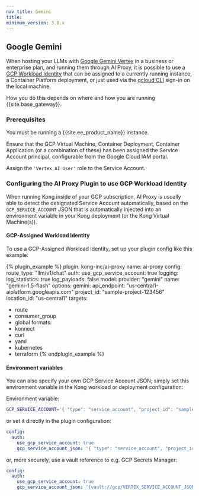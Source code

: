 ```yaml
---
nav_title: Gemini
title: 
minimum_version: 3.8.x
---
```


## Google Gemini

When hosting your LLMs with [Google Gemini Vertex](https://cloud.google.com/vertex-ai?hl=en) in a business or enterprise plan, and running them through AI Proxy,
it is possible to use a [GCP Workload Identity](https://cloud.google.com/iam/docs/workload-identity-federation) that can be assigned to a currently running instance,
a Container Platform deployment, or just used via the [gcloud CLI](https://cloud.google.com/sdk/gcloud) sign-in on the local machine.

How you do this depends on where and how you are running {{site.base_gateway}}.

### Prerequisites

You must be running a {{site.ee_product_name}} instance.

Ensure that the GCP Virtual Machine, Container Deployment, Container Application (or a combination of these) has been assigned the Service Account principal,
configurable from the Google Cloud IAM portal.

Assign the `'Vertex AI User'` role to the Service Account.

### Configuring the AI Proxy Plugin to use GCP Workload Identity

When running Kong inside of your GCP subscription, AI Proxy is usually able to detect the designated Service Account automatically, based on the
`GCP_SERVICE_ACCOUNT` JSON that is automatically injected into an environment variable in your Kong deployment (or the Kong Virtual Machine(s)).

#### GCP-Assigned Workload Identity

To use a GCP-Assigned Workload Identity, set up your plugin config like this example:

<!-- vale off-->
{% plugin_example %}
plugin: kong-inc/ai-proxy
name: ai-proxy
config:
  route_type: "llm/v1/chat"
  auth:
    use_gcp_service_account: true
  logging:
    log_statistics: true
    log_payloads: false
  model:
    provider: "gemini"
    name: "gemini-1.5-flash"
  options:
    gemini:
      api_endpoint: "us-central1-aiplatform.googleapis.com"
      project_id: "sample-project-123456"
      location_id: "us-central1"
targets:
  - route
  - consumer_group
  - global
formats:
  - konnect
  - curl
  - yaml
  - kubernetes
  - terraform
{% endplugin_example %}
<!--vale on -->

#### Environment variables

You can also specify your own GCP Service Account JSON; simply set this environment variable in the Kong workload or deployment configuration:

Environment variable:
```sh
GCP_SERVICE_ACCOUNT='{ "type": "service_account", "project_id": "sample-project-123456", "private_key_id": "...", "private_key": "..."...}'
```

or set it directly in the plugin configuration:

```yaml
config:
  auth:
    use_gcp_service_account: true
    gcp_service_account_json: '{ "type": "service_account", "project_id": "sample-project-123456", "private_key_id": "...", "private_key": "..."...}'
```

or, more securely, use a vault reference to e.g. GCP Secrets Manager:

```yaml
config:
  auth:
    use_gcp_service_account: true
    gcp_service_account_json: '{vault://gcp/VERTEX_SERVICE_ACCOUNT_JSON}'
```